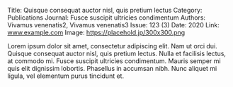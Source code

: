 Title: Quisque consequat auctor nisl, quis pretium lectus
Category: Publications
Journal: Fusce suscipit ultricies condimentum
Authors: Vivamus venenatis2, Vivamus venenatis3
Issue: 123 (3)
Date: 2020
Link: www.example.com
Image: https://placehold.jp/300x300.png

Lorem ipsum dolor sit amet, consectetur adipiscing elit. Nam ut orci dui. Quisque consequat auctor nisl, quis pretium lectus. Nulla et facilisis lectus, at commodo mi. Fusce suscipit ultricies condimentum. Mauris semper mi quis elit dignissim lobortis. Phasellus in accumsan nibh. Nunc aliquet mi ligula, vel elementum purus tincidunt et.
